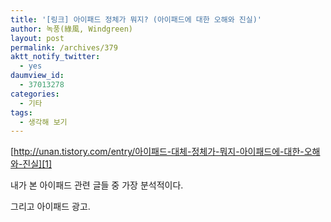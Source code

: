 ```yaml
---
title: '[링크] 아이패드 정체가 뭐지? (아이패드에 대한 오해와 진실)'
author: 녹풍(綠風, Windgreen)
layout: post
permalink: /archives/379
aktt_notify_twitter:
  - yes
daumview_id:
  - 37013278
categories:
  - 기타
tags:
  - 생각해 보기
---
```

[http://unan.tistory.com/entry/아이패드-대체-정체가-뭐지-아이패드에-대한-오해와-진실][1]

내가 본 아이패드 관련 글들 중 가장 분석적이다.

그리고 아이패드 광고.

<div class="video-container">
  <div class="video-container__inner">
  </div>
</div>

 [1]: http://unan.tistory.com/entry/%EC%95%84%EC%9D%B4%ED%8C%A8%EB%93%9C-%EB%8C%80%EC%B2%B4-%EC%A0%95%EC%B2%B4%EA%B0%80-%EB%AD%90%EC%A7%80-%EC%95%84%EC%9D%B4%ED%8C%A8%EB%93%9C%EC%97%90-%EB%8C%80%ED%95%9C-%EC%98%A4%ED%95%B4%EC%99%80-%EC%A7%84%EC%8B%A4
